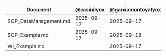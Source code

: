 | Document | @casinilyox | @garciamontoyalyox | @javolyox | @sanzgarcialyox |
| --- | --- | --- | --- | --- |
| SOP_DataManagement.md | 2025-09-17 | 2025-09-17 | 2025-09-17 | 2025-09-17 |
| SOP_Example.md | 2025-09-17 | 2025-09-18 |  |  |
| WI_Example.md |  | 2025-09-17 |  |  |